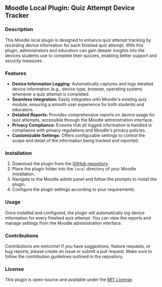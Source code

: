 ## Moodle Local Plugin: Quiz Attempt Device Tracker

### Description

This Moodle local plugin is designed to enhance quiz attempt tracking by recording device information for each finished quiz attempt. With this plugin, administrators and educators can gain deeper insights into the devices students use to complete their quizzes, enabling better support and security measures.

### Features

- **Device Information Logging:** Automatically captures and logs detailed device information (e.g., device type, browser, operating system) whenever a quiz attempt is completed.
- **Seamless Integration:** Easily integrates with Moodle's existing quiz module, ensuring a smooth user experience for both students and educators.
- **Detailed Reports:** Provides comprehensive reports on device usage for quiz attempts, accessible through the Moodle administration interface.
- **Privacy Compliance:** Ensures that all logged information is handled in compliance with privacy regulations and Moodle's privacy policies.
- **Customizable Settings:** Offers configurable settings to control the scope and detail of the information being tracked and reported.

### Installation

1. Download the plugin from the [GitHub repository](#).
2. Place the plugin folder into the `local` directory of your Moodle installation.
3. Navigate to the Moodle admin panel and follow the prompts to install the plugin.
4. Configure the plugin settings according to your requirements.

### Usage

Once installed and configured, the plugin will automatically log device information for every finished quiz attempt. You can view the reports and manage settings from the Moodle administration interface.

### Contributions

Contributions are welcome! If you have suggestions, feature requests, or bug reports, please create an issue or submit a pull request. Make sure to follow the contribution guidelines outlined in the repository.

### License

This plugin is open-source and available under the [MIT License](LICENSE).

